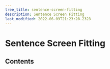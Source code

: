 ```yaml
---
tree_title: sentence-screen-fitting
description: Sentence Screen Fitting
last_modified: 2022-06-09T21:23:28.2328
---
```


# Sentence Screen Fitting

## Contents
